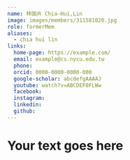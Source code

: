 ```yaml
---
name: 林珈卉 Chia-Hui,Lin 
image: images/members/311581020.jpg 
role: formerMem
aliases:
  - chia hui lin
links:
  home-page: https://example.com/
  email: example@cs.nycu.edu.tw
  phone: 
  orcid: 0000-0000-0000-000
  google-scholar: abcdefgAAAAJ
  youtube: watch?v=ABCDEF0FLWw
  facebook:
  instagram:
  linkedin:
  github:
---
```

# Your text goes here
